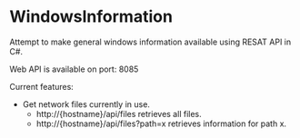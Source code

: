 # WindowsInformation

Attempt to make general windows information available using RESAT API in C#.

Web API is available on port: 8085

Current features:
- Get network files currently in use.
  - http://{hostname}/api/files retrieves all files.
  - http://{hostname}/api/files?path=x retrieves information for path x.

